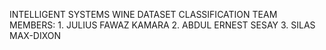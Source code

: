 INTELLIGENT SYSTEMS
WINE DATASET CLASSIFICATION
TEAM MEMBERS: 1. JULIUS FAWAZ KAMARA 2. ABDUL ERNEST SESAY 3. SILAS MAX-DIXON
